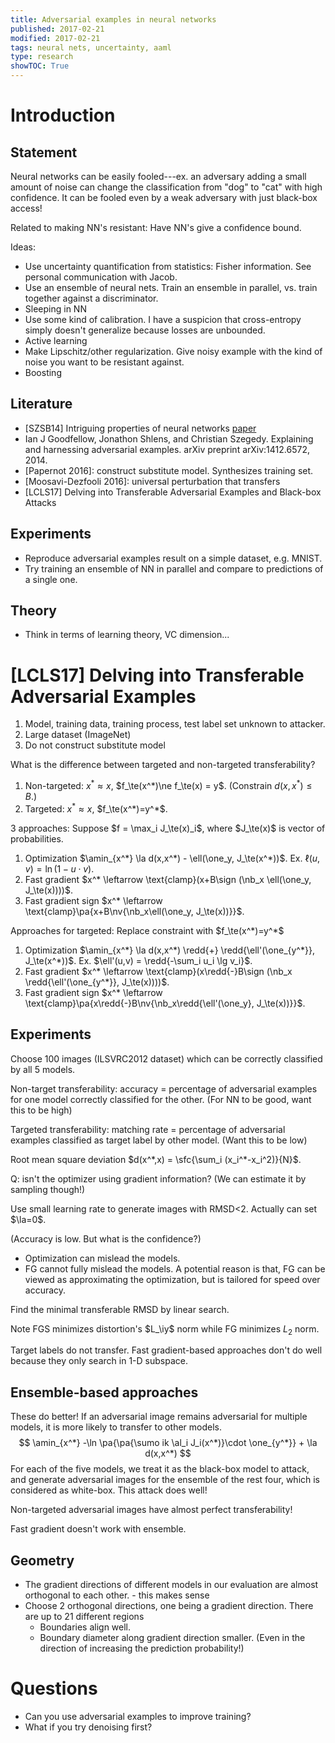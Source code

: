 ```yaml
---
title: Adversarial examples in neural networks
published: 2017-02-21
modified: 2017-02-21
tags: neural nets, uncertainty, aaml
type: research
showTOC: True
---
```


# Introduction

## Statement

Neural networks can be easily fooled---ex. an adversary adding a small amount of noise can change the classification from "dog" to "cat" with high confidence. It can be fooled even by a weak adversary with just black-box access!

Related to making NN's resistant: Have NN's give a confidence bound.

Ideas:

* Use uncertainty quantification from statistics: Fisher information. See personal communication with Jacob.
* Use an ensemble of neural nets. Train an ensemble in parallel, vs. train together against a discriminator.
* Sleeping in NN
* Use some kind of calibration. I have a suspicion that cross-entropy simply doesn't generalize because losses are unbounded.
* Active learning
* Make Lipschitz/other regularization. Give noisy example with the kind of noise you want to be resistant against.
* Boosting

## Literature

* [SZSB14] Intriguing properties of neural networks [paper](https://arxiv.org/pdf/1312.6199.pdf?not-changed)
* Ian J Goodfellow, Jonathon Shlens, and Christian Szegedy. Explaining and harnessing adversarial examples. arXiv preprint arXiv:1412.6572, 2014.
* [Papernot 2016]: construct substitute model. Synthesizes training set.
* [Moosavi-Dezfooli 2016]: universal perturbation that transfers
* [LCLS17] Delving into Transferable Adversarial Examples and Black-box Attacks

## Experiments

* Reproduce adversarial examples result on a simple dataset, e.g. MNIST.
* Try training an ensemble of NN in parallel and compare to predictions of a single one.

## Theory

* Think in terms of learning theory, VC dimension...

# [LCLS17] Delving into Transferable Adversarial Examples

1. Model, training data, training process, test label set unknown to attacker.
2. Large dataset (ImageNet)
3. Do not construct substitute model

What is the difference between targeted and non-targeted transferability?

1. Non-targeted: $x^*\approx x$, $f_\te(x^*)\ne f_\te(x) = y$. (Constrain $d(x,x^*)\le B$.)
2. Targeted: $x^*\approx x$, $f_\te(x^*)=y^*$.

3 approaches: Suppose $f = \max_i J_\te(x)_i$, where $J_\te(x)$ is vector of probabilities.

1. Optimization $\amin_{x^*} \la d(x,x^*) - \ell(\one_y, J_\te(x^*))$. Ex. $\ell(u,v) = \ln (1-u\cdot v)$.
2. Fast gradient $x^* \leftarrow \text{clamp}(x+B\sign (\nb_x \ell(\one_y, J_\te(x))))$.
3. Fast gradient sign $x^* \leftarrow \text{clamp}\pa{x+B\nv{\nb_x\ell(\one_y, J_\te(x))}}$.

Approaches for targeted: Replace constraint with $f_\te(x^*)=y^*$


1. Optimization $\amin_{x^*} \la d(x,x^*) \redd{+} \redd{\ell'(\one_{y^*}}, J_\te(x^*))$. Ex. $\ell'(u,v) = \redd{-\sum_i u_i \lg v_i}$.
2. Fast gradient $x^* \leftarrow \text{clamp}(x\redd{-}B\sign (\nb_x \redd{\ell'(\one_{y^*}}, J_\te(x))))$.
3. Fast gradient sign $x^* \leftarrow \text{clamp}\pa{x\redd{-}B\nv{\nb_x\redd{\ell'(\one_y}, J_\te(x))}}$.

## Experiments

Choose 100 images (ILSVRC2012 dataset) which can be correctly classified by all 5 models.

Non-target transferability: accuracy = percentage of adversarial examples for one model correctly classified for the other. (For NN to be good, want this to be high)

Targeted transferability: matching rate = percentage of adversarial examples classified as target label by other model. (Want this to be low)

Root mean square deviation $d(x^*,x) = \sfc{\sum_i (x_i^*-x_i^2)}{N}$.

Q: isn't the optimizer using gradient information? (We can estimate it by sampling though!)

Use small learning rate to generate images with RMSD<2. Actually can set $\la=0$.

(Accuracy is low. But what is the confidence?)

* Optimization can mislead the models.
* FG cannot fully mislead the models. A potential reason is that, FG can be viewed as approximating the optimization, but is tailored for speed over accuracy.

Find the minimal transferable RMSD by linear search.

Note FGS minimizes distortion's $L_\iy$ norm while FG minimizes $L_2$ norm.

Target labels do not transfer. Fast gradient-based approaches don't do well because they only search in 1-D subspace.

## Ensemble-based approaches

These do better! If an adversarial image remains adversarial for multiple models, it is more likely to transfer to other models.
$$
\amin_{x^*} -\ln \pa{\pa{\sumo ik \al_i J_i(x^*)}\cdot \one_{y^*}} + \la d(x,x^*)
$$
For each of the five models, we treat it as the black-box model to attack, and generate adversarial images for the ensemble of the rest four, which is considered as white-box. This attack does well!

Non-targeted adversarial images have almost perfect transferability!

Fast gradient doesn't work with ensemble.

## Geometry

* The gradient directions of different models in our evaluation are almost orthogonal to each other. - this makes sense
* Choose 2 orthogonal directions, one being a gradient direction. There are up to 21 different regions
	* Boundaries align well.
	* Boundary diameter along gradient direction smaller. (Even in the direction of increasing the prediction probability!)
	
	
# Questions

* Can you use adversarial examples to improve training?
* What if you try denoising first?
